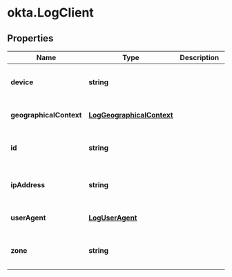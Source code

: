 # okta.LogClient

## Properties

Name | Type | Description | Notes
------------ | ------------- | ------------- | -------------
**device** | **string** |  | [optional] [readonly] [default to undefined]
**geographicalContext** | [**LogGeographicalContext**](LogGeographicalContext.md) |  | [optional] [default to undefined]
**id** | **string** |  | [optional] [readonly] [default to undefined]
**ipAddress** | **string** |  | [optional] [readonly] [default to undefined]
**userAgent** | [**LogUserAgent**](LogUserAgent.md) |  | [optional] [default to undefined]
**zone** | **string** |  | [optional] [readonly] [default to undefined]

